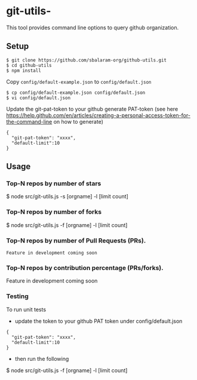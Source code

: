 git-utils-
==========================

This tool provides command line options to query github organization.


## Setup

```
$ git clone https://github.com/sbalaram-org/github-utils.git
$ cd github-utils
$ npm install
```

Copy `config/default-example.json` to `config/default.json`

```
$ cp config/default-example.json config/default.json
$ vi config/default.json
```
Update the git-pat-token to your github generate PAT-token (see here https://help.github.com/en/articles/creating-a-personal-access-token-for-the-command-line on how to generate)

```
{
  "git-pat-token": "xxxx",
  "default-limit":10
}
```

## Usage

### Top-N repos by number of stars

$ node src/git-utils.js  -s [orgname] -l [limit count]


### Top-N repos by number of forks

$ node src/git-utils.js  -f [orgname] -l [limit count]


### Top-N repos by number of Pull Requests (PRs).

    Feature in development coming soon

### Top-N repos by contribution percentage (PRs/forks).

   Feature in development coming soon

### Testing

To run  unit tests

* update the token to your github PAT token under config/default.json

```
{
  "git-pat-token": "xxxx",
  "default-limit":10
}
```
* then run the following

$ node src/git-utils.js  -f [orgname] -l [limit count]
